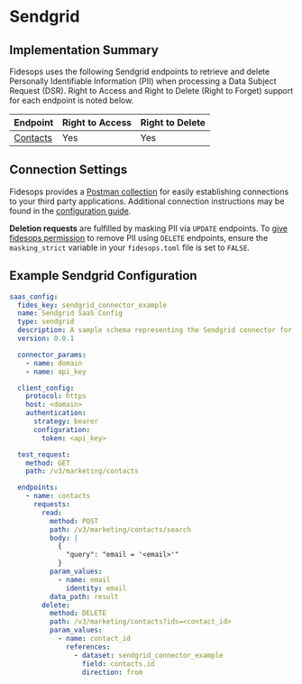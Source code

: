
# Sendgrid

## Implementation Summary
Fidesops uses the following Sendgrid endpoints to retrieve and delete Personally Identifiable Information (PII) when processing a Data Subject Request (DSR). Right to Access and Right to Delete (Right to Forget) support for each endpoint is noted below. 

|Endpoint | Right to Access | Right to Delete |
|----|----|----|
|[Contacts](https://docs.sendgrid.com/api-reference/contacts/search-contacts) | Yes | Yes |

## Connection Settings
Fidesops provides a [Postman collection](../../postman/using_postman.md) for easily establishing connections to your third party applications. Additional connection instructions may be found in the [configuration guide](../saas_config.md).

**Deletion requests** are fulfilled by masking PII via `UPDATE` endpoints. To [give fidesops permission](../../guides/configuration_reference.md#configuration-variable-reference) to remove PII using `DELETE` endpoints, ensure the `masking_strict` variable in your `fidesops.toml` file is set to `FALSE`. 

## Example Sendgrid Configuration
```yaml
saas_config:
  fides_key: sendgrid_connector_example
  name: Sendgrid SaaS Config
  type: sendgrid
  description: A sample schema representing the Sendgrid connector for Fidesops
  version: 0.0.1

  connector_params:
    - name: domain
    - name: api_key

  client_config:
    protocol: https
    host: <domain>
    authentication:
      strategy: bearer
      configuration:
        token: <api_key>

  test_request:
    method: GET
    path: /v3/marketing/contacts

  endpoints:
    - name: contacts
      requests:
        read:
          method: POST
          path: /v3/marketing/contacts/search
          body: |
            {
              "query": "email = '<email>'"
            }
          param_values:
            - name: email
              identity: email
          data_path: result
        delete:
          method: DELETE
          path: /v3/marketing/contacts?ids=<contact_id>
          param_values:
            - name: contact_id
              references:
                - dataset: sendgrid_connector_example
                  field: contacts.id
                  direction: from
```